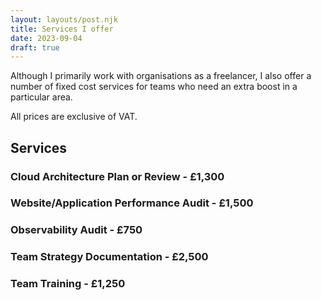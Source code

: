 ```yaml
---
layout: layouts/post.njk
title: Services I offer
date: 2023-09-04
draft: true
---
```


Although I primarily work with organisations as a freelancer, I also offer a number of fixed cost services for teams who need an extra boost in a particular area.

All prices are exclusive of VAT.

## Services

### Cloud Architecture Plan or Review - £1,300

### Website/Application Performance Audit - £1,500

### Observability Audit - £750

### Team Strategy Documentation - £2,500

### Team Training - £1,250
